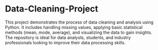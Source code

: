 # Data-Cleaning-Project
This project demonstrates the process of data cleaning and analysis using Python. It includes handling missing values, applying basic statistical methods (mean, mode, average), and visualizing the data to gain insights. The repository is ideal for data analysts, students, and industry professionals looking to improve their data processing skills.
